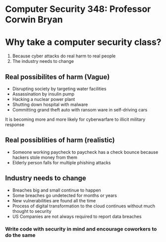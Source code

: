 Computer Security 348: Professor Corwin Bryan
=====================

# Why take a computer security class?
1. Because cyber attacks do real harm to real people
1. The industry needs to change

## Real possibilites of harm (Vague)
* Disrupting society by targeting water facilities
* Assassination by insulin pump
* Hacking a nuclear power plant
* Shutting down hospital with malware
* Committing grand theft auto with ransom ware in self-driving cars

It is becoming more and more likely for cyberwarfare to illicit military response

## Real possiblities of harm (realistic)
* Someone working paycheck to paycheck has a check bounce because hackers stole money from them
* Elderly person falls for multiple phishing attacks

## Industry needs to change
* Breaches big and small continue to happen
* Some breaches go undetected for months or years
* New vulnerabilities are found all the time
* Process of digital transformation to the cloud continues without much thought to security
* US Companies are not always required to report data breaches

### Write code with security in mind and encourage coworkers to do the same
